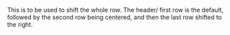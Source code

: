 This is to be used to shift the whole row.
The header/ first row is the default, followed by the second row being centered, and then the last row shifted to the right.
